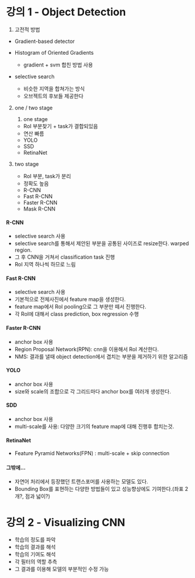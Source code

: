 # 강의 1 - Object Detection

1. 고전적 방법
  * Gradient-based detector
  * Histogram of Oriented Gradients
    * gradient + svm 합친 방법 사용

  * selective search
    * 비슷한 지역을 합쳐가는 방식
    * 오브젝트의 후보들 제공한다
  
2. one / two stage
   1. one stage  
     * RoI 부분찾기 + task가 결합되있음
     * 연산 빠름
     * YOLO
     * SSD
     * RetinaNet
    
  2. two stage  
     * RoI 부분, task가 분리
     * 정확도 높음
     * R-CNN
     * Fast R-CNN
     * Faster R-CNN
     * Mask R-CNN

#### R-CNN
* selective search 사용
* selective search를 통해서 제안된 부분을 공통된 사이즈로 resize한다. warped region.
* 그 후 CNN을 거쳐서 classification task 진행
* RoI 지역 하나씩 하므로 느림

#### Fast R-CNN
* selective search 사용
* 기본적으로 전체사진에서 feature map을 생성한다.
* feature map에서 RoI pooling으로 그 부분만 떼서 진행한다.
* 각 RoI에 대해서 class prediction, box regression 수행

#### Faster R-CNN
* anchor box 사용
* Region Proposal Network(RPN): cnn을 이용해서 RoI 계산한다.
* NMS: 결과를 낼때 object detection에서 겹치는 부분을 제거하기 위한 알고리즘

#### YOLO
* anchor box 사용
* size와 scale의 조합으로 각 그리드마다 anchor box를 여러개 생성한다.

#### SDD
* anchor box 사용
* multi-scale를 사용: 다양한 크기의 feature map에 대해 진행후 합치는것. 

#### RetinaNet
* Feature Pyramid Networks(FPN) : multi-scale + skip connection

#### 그밖에...
* 자연어 처리에서 등장했던 트랜스포머를 사용하는 모델도 있다.
* Bounding Box를 표현하는 다양한 방법들이 있고 성능향상에도 기여한다.(좌표 2개?, 점과 넓이?)

# 강의 2 - Visualizing CNN
* 학습의 정도를 파악
* 학습의 결과를 해석
* 학습의 기여도 해석
* 각 필터의 역할 추측
* 그 결과를 이용해 모델의 부분적인 수정 가능
